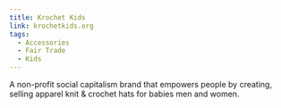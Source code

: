 ```yaml
---
title: Krochet Kids
link: krochetkids.org
tags:
  - Accessories
  - Fair Trade
  - Kids
---
```

A non-profit social capitalism brand that empowers people by creating, selling apparel knit & crochet hats for babies men and women.